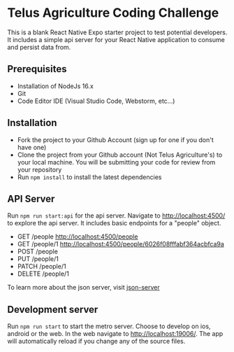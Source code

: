 # Telus Agriculture Coding Challenge

This is a blank React Native Expo starter project to test potential developers.  It includes a simple api server for your React Native application to consume and persist data from.

## Prerequisites

- Installation of NodeJs 16.x
- Git
- Code Editor IDE (Visual Studio Code, Webstorm, etc...)

## Installation

- Fork the project to your Github Account (sign up for one if you don't have one)
- Clone the project from your Github account (Not Telus Agriculture's) to your local machine.  You will be submitting your code for review from your repository
- Run `npm install` to install the latest dependencies

## API Server

Run `npm run start:api` for the api server.  Navigate to [http://localhost:4500/](http://localhost:4500/) to explore the api server.  It includes basic endpoints for a "people" object.

- GET    /people    [http://localhost:4500/people](http://localhost:4500/people)
- GET    /people/1  [http://localhost:4500/people/6026f08fffabf364acbfca9a](http://localhost:4500/people/6026f08fffabf364acbfca9a)
- POST   /people
- PUT    /people/1
- PATCH  /people/1
- DELETE /people/1

To learn more about the json server, visit [json-server](https://www.npmjs.com/package/json-server)

## Development server

Run `npm run start` to start the metro server. Choose to develop on ios, android or the web.  In the web navigate to [http://localhost:19006/](http://localhost:19006/). The app will automatically reload if you change any of the source files.
